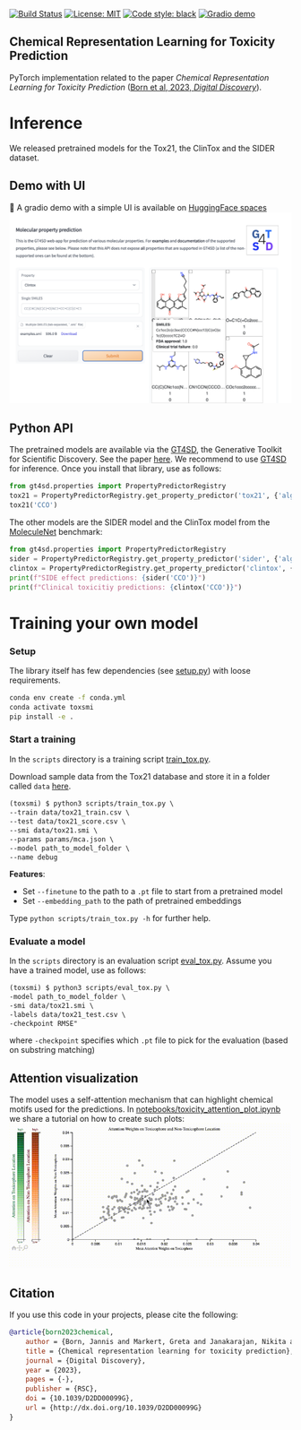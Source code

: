[![Build Status](https://github.com/PaccMann/toxsmi/actions/workflows/build.yml/badge.svg)](https://github.com/PaccMann/toxsmi/actions/workflows/build.yml)
[![License: MIT](https://img.shields.io/badge/License-MIT-yellow.svg)](https://opensource.org/licenses/MIT)
[![Code style: black](https://img.shields.io/badge/code%20style-black-000000.svg)](https://github.com/psf/black)
[![Gradio demo](https://img.shields.io/website-up-down-green-red/https/hf.space/gradioiframe/GT4SD/molecular_properties/+.svg?label=demo%20status)](https://huggingface.co/spaces/GT4SD/molecular_properties)

## Chemical Representation Learning for Toxicity Prediction

PyTorch implementation related to the paper *Chemical Representation Learning for Toxicity Prediction* ([Born et al, 2023, *Digital Discovery*](https://pubs.rsc.org/en/content/articlehtml/2023/dd/d2dd00099g)).

# Inference
We released pretrained models for the Tox21, the ClinTox and the SIDER dataset.

## Demo with UI
🤗 A gradio demo with a simple UI is available on [HuggingFace spaces](https://huggingface.co/spaces/GT4SD/molecular_properties)
![Summary](assets/demo.png)

## Python API
The pretrained models are available via the [GT4SD](https://github.com/GT4SD), the Generative Toolkit for Scientific Discovery. See the paper [here](https://arxiv.org/abs/2207.03928).
We recommend to use [GT4SD](https://github.com/GT4SD/gt4sd-core) for inference. Once you install that library, use as follows:
```py
from gt4sd.properties import PropertyPredictorRegistry
tox21 = PropertyPredictorRegistry.get_property_predictor('tox21', {'algorithm_version': 'v0'})
tox21('CCO')
```

The other models are the SIDER model and the ClinTox model from the [MoleculeNet](https://moleculenet.org/datasets-1) benchmark:
```py
from gt4sd.properties import PropertyPredictorRegistry
sider = PropertyPredictorRegistry.get_property_predictor('sider', {'algorithm_version': 'v0'})
clintox = PropertyPredictorRegistry.get_property_predictor('clintox', {'algorithm_version': 'v0'})
print(f"SIDE effect predictions: {sider('CCO')}")
print(f"Clinical toxicitiy predictions: {clintox('CCO')}")
```


# Training your own model

### Setup
The library itself has few dependencies (see [setup.py](setup.py)) with loose requirements. 
```sh
conda env create -f conda.yml
conda activate toxsmi
pip install -e .
```

### Start a training

In the `scripts` directory is a training script [train_tox.py](./scripts/train_tox.py).

Download sample data from the Tox21 database and store it in a folder called `data`
[here](https://ibm.box.com/s/kahxnlg2k2s0x3z0r5fa6y67tmfhs6or). 

```console
(toxsmi) $ python3 scripts/train_tox.py \
--train data/tox21_train.csv \
--test data/tox21_score.csv \
--smi data/tox21.smi \
--params params/mca.json \
--model path_to_model_folder \
--name debug
```

**Features**:
- Set ```--finetune``` to the path to a `.pt` file to start from a pretrained model
- Set ```--embedding_path``` to the path of pretrained embeddings

Type `python scripts/train_tox.py -h` for further help.

### Evaluate a model
In the `scripts` directory is an evaluation script [eval_tox.py](./scripts/eval_tox.py).
Assume you have a trained model, use as follows:

```console
(toxsmi) $ python3 scripts/eval_tox.py \
-model path_to_model_folder \
-smi data/tox21.smi \
-labels data/tox21_test.csv \
-checkpoint RMSE"
```

where `-checkpoint` specifies which `.pt` file to pick for the evaluation (based on substring matching)

## Attention visualization
The model uses a self-attention mechanism that can highlight chemical motifs used for the predictions.
In [notebooks/toxicity_attention_plot.ipynb](notebooks/toxicity_attention_plot.ipynb) we share a tutorial on how to create such plots:
![Attention](assets/attention.gif "toxicophore attention")


## Citation
If you use this code in your projects, please cite the following:

```bib
@article{born2023chemical,
    author = {Born, Jannis and Markert, Greta and Janakarajan, Nikita and Kimber, Talia B. and Volkamer, Andrea and Martínez, María Rodríguez and Manica, Matteo},
    title = {Chemical representation learning for toxicity prediction},
    journal = {Digital Discovery},
    year = {2023},
    pages = {-},
    publisher = {RSC},
    doi = {10.1039/D2DD00099G},
    url = {http://dx.doi.org/10.1039/D2DD00099G}
}
```

